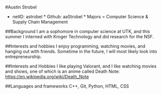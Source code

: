 #Austin Strobel

* netID: astrobel * Github: aaStrobel * Majors = Computer Science & Supply Chain Management

##Background
I am a sophomore in computer science at UTK, and this summer I interned with Kroger Technology and did research for the NSF. 

##Interests and hobbies
I enjoy programming, watching movies, and hanging out with friends. Sometime in the future, I will most likely look into entrepreneurship. 

##Interests and Hobbies
I like playing Valorant, and I like watching movies and shows, one of which is an anime called Death Note: https://en.wikipedia.org/wiki/Death_Note

##Languages and frameworks
C++, Git, Python, HTML, CSS
